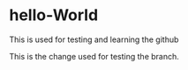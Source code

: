 # hello-World
This is used for testing and learning the github

This is the change used for testing the branch.
